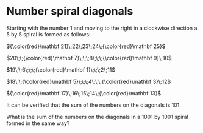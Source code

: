 # Number spiral diagonals

Starting with the number $1$ and moving to the right in a clockwise direction a
$5$ by $5$ spiral is formed as follows:

$`{\color{red}\mathbf 21}\;22\;23\;24\;{\color{red}\mathbf 25}`$

$`20\;\;{\color{red}\mathbf 7}\;\;\;8\;\;\;{\color{red}\mathbf 9}\;10`$

$`19\;\;6\;\;\;{\color{red}\mathbf 1}\;\;\;2\;11`$

$`18\;\;{\color{red}\mathbf 5}\;\;\;4\;\;\;{\color{red}\mathbf 3}\;12`$

$`{\color{red}\mathbf 17}\;16\;15\;14\;{\color{red}\mathbf 13}`$

It can be verified that the sum of the numbers on the diagonals is $101$.

What is the sum of the numbers on the diagonals in a $1001$ by $1001$ spiral
formed in the same way?
